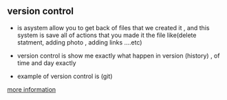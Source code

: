 
## version control

* is asystem allow you to get back of files
that we created it , and this system is save all of 
actions that you made it the file like(delete statment,
adding photo , adding links ....etc)

* version control is show me exactly what happen in
version (history) , of time and day exactly

* example of version control is  (git)



[more information](https://www.atlassian.com/git/tutorials/what-is-version-control)

